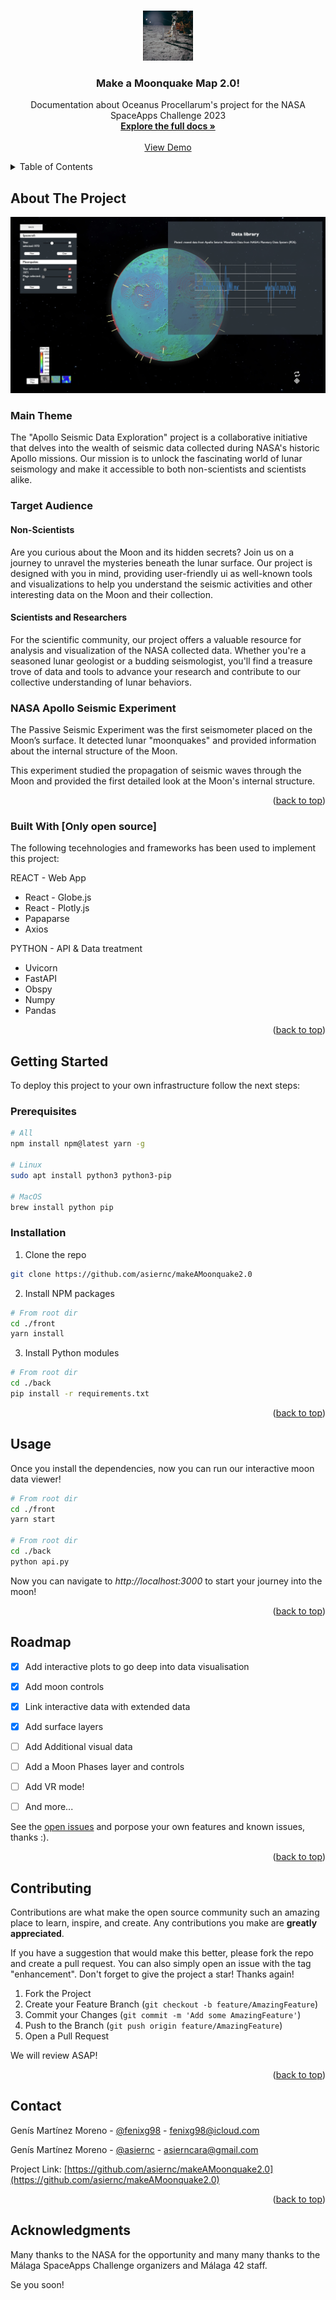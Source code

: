 <a name="readme-top"></a>

<!-- PROJECT LOGO -->
<br />
<div align="center">
  <img src="docs/logo.jpg" alt="Logo" width="80" height="80">

  <h3 align="center">Make a Moonquake Map 2.0!</h3>

  <p align="center">
    Documentation about Oceanus Procellarum's project for the NASA SpaceApps Challenge 2023
    <br />
    <a href="https://github.com/asiernc/makeAMoonquake2.0/tree/main/docs"><strong>Explore the full docs »</strong></a>
    <br />
    <br />
    <a href="https://github.com/asiernc/makeAMoonquake2.0">View Demo</a>
  </p>
</div>



<!-- TABLE OF CONTENTS -->
<details>
  <summary>Table of Contents</summary>
  <ol>
    <li>
      <a href="#about-the-project">About The Project</a>
      <ul>
        <li><a href="#built-with">Built With</a></li>
      </ul>
    </li>
    <li>
      <a href="#getting-started">Getting Started</a>
      <ul>
        <li><a href="#installation">Installation</a></li>
      </ul>
    </li>
    <li><a href="#usage">Usage</a></li>
    <li><a href="#roadmap">Roadmap</a></li>
    <li><a href="#license">License</a></li>
    <li><a href="#resources">Resources</a></li>
    <li><a href="#contact">Contact</a></li>
    <li><a href="#acknowledgments">Acknowledgments</a></li>
  </ol>
</details>



<!-- ABOUT THE PROJECT -->
## About The Project

[<img src="docs/capt.png" alt="Logo">](https://github.com/asiernc/makeAMoonquake2.0)

### Main Theme

The "Apollo Seismic Data Exploration" project is a collaborative initiative that delves into the wealth of seismic data collected during NASA's historic Apollo missions. Our mission is to unlock the fascinating world of lunar seismology and make it accessible to both non-scientists and scientists alike. 

### Target Audience

#### Non-Scientists

Are you curious about the Moon and its hidden secrets? Join us on a journey to unravel the mysteries beneath the lunar surface. Our project is designed with you in mind, providing user-friendly ui as well-known tools and visualizations to help you understand the seismic activities and other interesting data on the Moon and their collection.

#### Scientists and Researchers

For the scientific community, our project offers a valuable resource for analysis and visualization of the NASA collected data. Whether you're a seasoned lunar geologist or a budding seismologist, you'll find a treasure trove of data and tools to advance your research and contribute to our collective understanding of lunar behaviors.

### NASA Apollo Seismic Experiment

The Passive Seismic Experiment was the first seismometer placed on the Moon’s surface. It detected lunar "moonquakes" and provided information about the internal structure of the Moon.

This experiment studied the propagation of seismic waves through the Moon and provided the first detailed look at the Moon's internal structure.

<p align="right">(<a href="#readme-top">back to top</a>)</p>


### Built With [Only open source]

The following tecehnologies and frameworks has been used to implement this project:

REACT - Web App
* React - Globe.js
* React - Plotly.js
* Papaparse
* Axios

PYTHON - API & Data treatment
* Uvicorn
* FastAPI
* Obspy
* Numpy
* Pandas




<p align="right">(<a href="#readme-top">back to top</a>)</p>



<!-- GETTING STARTED -->
## Getting Started

To deploy this project to your own infrastructure follow the next steps:

### Prerequisites

```sh
# All
npm install npm@latest yarn -g

# Linux
sudo apt install python3 python3-pip

# MacOS
brew install python pip
```

### Installation

1. Clone the repo
```sh
git clone https://github.com/asiernc/makeAMoonquake2.0
```
2. Install NPM packages
```sh
# From root dir
cd ./front
yarn install
```
3. Install Python modules
```sh
# From root dir
cd ./back
pip install -r requirements.txt
```

<p align="right">(<a href="#readme-top">back to top</a>)</p>



<!-- USAGE EXAMPLES -->
## Usage

Once you install the dependencies, now you can run our interactive moon data viewer!

```sh
# From root dir
cd ./front
yarn start

# From root dir
cd ./back
python api.py
```

Now you can navigate to _http://localhost:3000_ to start your journey into the moon!

<p align="right">(<a href="#readme-top">back to top</a>)</p>

<!-- ROADMAP -->
## Roadmap

- [x] Add interactive plots to go deep into data visualisation
- [x] Add moon controls
- [x] Link interactive data with extended data
- [x] Add surface layers
- [ ] Add Additional visual data
- [ ] Add a Moon Phases layer and controls
- [ ] Add VR mode!
- [ ] And more...


See the [open issues](https://github.com/othneildrew/Best-README-Template/issues) and porpose your own features and known issues, thanks :).
<p align="right">(<a href="#readme-top">back to top</a>)</p>



<!-- CONTRIBUTING -->
## Contributing

Contributions are what make the open source community such an amazing place to learn, inspire, and create. Any contributions you make are **greatly appreciated**.

If you have a suggestion that would make this better, please fork the repo and create a pull request. You can also simply open an issue with the tag "enhancement".
Don't forget to give the project a star! Thanks again!

1. Fork the Project
2. Create your Feature Branch (`git checkout -b feature/AmazingFeature`)
3. Commit your Changes (`git commit -m 'Add some AmazingFeature'`)
4. Push to the Branch (`git push origin feature/AmazingFeature`)
5. Open a Pull Request

We will review ASAP!
<p align="right">(<a href="#readme-top">back to top</a>)</p>


<!-- CONTACT -->
## Contact

Genís Martínez Moreno - [@fenixg98](https://github.com/fenixG98) - fenixg98@icloud.com

Genís Martínez Moreno - [@asiernc](https://github.com/asiernc) - asierncara@gmail.com


Project Link: [https://github.com/asiernc/makeAMoonquake2.0](https://github.com/asiernc/makeAMoonquake2.0)

<p align="right">(<a href="#readme-top">back to top</a>)</p>



<!-- ACKNOWLEDGMENTS -->
## Acknowledgments

Many thanks to the NASA for the opportunity and many many thanks to the Málaga SpaceApps Challenge organizers and Málaga 42 staff.

Se you soon!
